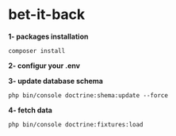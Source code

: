 # bet-it-back

**1- packages installation**

 ```composer install```

**2- configur your .env**

 

**3- update database schema**

 ```php bin/console doctrine:shema:update --force```
 
 **4- fetch data**
 
```php bin/console doctrine:fixtures:load```
